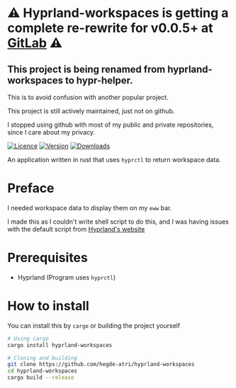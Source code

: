 # ⚠️ Hyprland-workspaces is getting a complete re-rewrite for v0.0.5+ at [GitLab](https://gitlab.com/hegde-atri/hypr-helper) ⚠️
## This project is being renamed from hyprland-workspaces to hypr-helper.

This is to avoid confusion with another popular project.

This project is still actively maintained, just not on github.

I stopped using github with most of my public and private repositories, since I care about my privacy.

[![Licence](https://img.shields.io/github/license/hegde-atri/hyprland-workspaces?color=red)](https://github.com/hegde-atri/hyprland-workspaces/blob/main/LICENCE)
[![Version](https://img.shields.io/crates/v/hyprland-workspaces?color=9cf)](https://crates.io/crates/hyprland-workspaces/versions)
[![Downloads](https://img.shields.io/crates/d/hyprland-workspaces)](https://crates.io/crates/hyprland-workspaces)



An application written in rust that uses `hyprctl` to return workspace data.

# Preface 

I needed workspace data to display them on my `eww` bar.

I made this as I couldn't write shell script to do this, and I was having issues with the default script from [Hyprland's website](https://wiki.hyprland.org)

# Prerequisites

- Hyprland (Program uses `hyprctl`)

# How to install

You can install this by `cargo` or building the project yourself

``` sh
# Using cargo
cargo install hyprland-workspaces
```

```sh
# Cloning and building
git clone https://github.com/hegde-atri/hyprland-workspaces
cd hyprland-workspaces
cargo build --release
```

